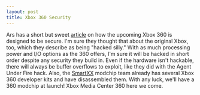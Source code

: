 ```yaml
---
layout: post
title: Xbox 360 Security
---
```

Ars has a short but sweet [article](http://arstechnica.com/news.ars/post/20050910-5296.html) on how the upcoming Xbox 360 is designed to be secure. I'm sure they thought that about the original Xbox, too, which they describe as being "hacked silly." With as much processing power and I/O options as the 360 offers, I'm sure it will be hacked in short order despite any security they build in. Even if the hardware isn't hackable, there will always be buffer overflows to exploit, like they did with the Agent Under Fire hack. Also, the [SmartXX](http://www.smartxx.com) modchip team already has several Xbox 360 developer kits and have disassembled them. With any luck, we'll have a 360 modchip at launch! Xbox Media Center 360 here we come.

